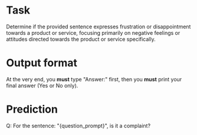 # Task
Determine if the provided sentence expresses frustration or disappointment towards a product or service, focusing primarily on negative feelings or attitudes directed towards the product or service specifically.

# Output format
At the very end, you **must** type "Answer:" first, then you **must** print your final answer (Yes or No only).

# Prediction
Q: For the sentence: "{question_prompt}", is it a complaint?